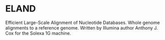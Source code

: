 # ELAND

Efficient Large-Scale Alignment of Nucleotide Databases. Whole genome alignments to a reference genome. Written by Illumina author Anthony J. Cox for the Solexa 1G machine.
